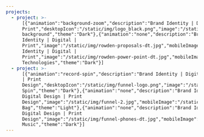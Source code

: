 ```yaml
---
projects:
  - project: >-
      [{"animation":"background-zoom","description":"Brand Identity | Digital |
      Print","desktopIcon":"/static/img/logo_black.png","image":"/static/img/rowden-background.jpg","mobileIcon":"/static/img/brandmark_black-2x.png","mobileImage":"","name":"Animated
      background","theme":"Dark"},{"animation":"none","description":"Brand
      Identity | Digital |
      Print","image":"/static/img/rowden-proposals-dt.jpg","mobileImage":"/static/img/rowden-background-1.jpg","name":"Proposal","theme":"Dark"},{"animation":"none","description":"Brand
      Identity | Digital |
      Print","image":"/static/img/rowden-power-point-dt.jpg","mobileImage":"/static/img/rowden-background-2.jpg","name":"Rowden
      Technologies","theme":"Dark"}]
  - project: >-
      [{"animation":"record-spin","description":"Brand Identity | Digital Design
      | Print
      Design","desktopIcon":"/static/img/funnel-logo.png","image":"/static/img/funnel-background.jpg","name":"Record
      Spin","theme":"Dark"},{"animation":"none","description":"Brand Identity |
      Digital Design | Print
      Design","image":"/static/img/funnel-2.jpg","mobileImage":"/static/img/iphone-6-7-8-–-5.png","name":"Funnel
      Bag","theme":"Light"},{"animation":"none","description":"Brand Identity |
      Digital Design | Print
      Design","image":"/static/img/funnel-phones-dt.jpg","mobileImage":"/static/img/funnel-iphone-background.jpg","name":"Funnel
      Music","theme":"Dark"}]
---
```


